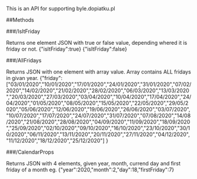 
This is an API for supporting byle.dopiatku.pl

##Methods

###/IsItFriday

Returns one element JSON with true or false value, depending whered it is friday or not.
{"isItFriday":true}
{"isItFriday":false}

###/AllFridays

Returns JSON with one element with array value.
Array contains ALL fridays in givan year.
{"friday": ["03/01/2020","10/01/2020","17/01/2020","24/01/2020","31/01/2020","07/02/2020","14/02/2020","21/02/2020","28/02/2020","06/03/2020","13/03/2020","20/03/2020","27/03/2020","03/04/2020","10/04/2020","17/04/2020","24/04/2020","01/05/2020","08/05/2020","15/05/2020","22/05/2020","29/05/2020","05/06/2020","12/06/2020","19/06/2020","26/06/2020","03/07/2020","10/07/2020","17/07/2020","24/07/2020","31/07/2020","07/08/2020","14/08/2020","21/08/2020","28/08/2020","04/09/2020","11/09/2020","18/09/2020","25/09/2020","02/10/2020","09/10/2020","16/10/2020","23/10/2020","30/10/2020","06/11/2020","13/11/2020","20/11/2020","27/11/2020","04/12/2020","11/12/2020","18/12/2020","25/12/2020"] }

###/CalendarProps

Returns JSON with 4 elements, given year, month, currend day and first friday of a month eg.
{"year":2020,"month":2,"day":18,"firstFriday":7}